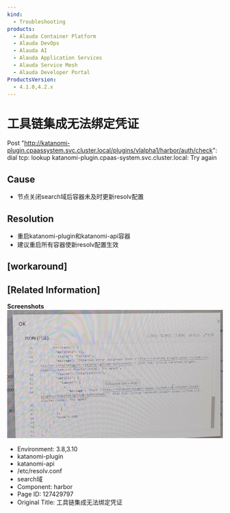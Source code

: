 ```yaml
---
kind:
  - Troubleshooting
products:
  - Alauda Container Platform
  - Alauda DevOps
  - Alauda AI
  - Alauda Application Services
  - Alauda Service Mesh
  - Alauda Developer Portal
ProductsVersion:
  - 4.1.0,4.2.x
---
```

<!-- A type of document that involves encountering a fault, diagnosing it, performing root cause analysis, and providing solutions. -->

# 工具链集成无法绑定凭证

Post "<http://katanomi-plugin.cpaassystem.svc.cluster.local/plugins/vlalpha1/harbor/auth/check>": dial tcp: lookup katanomi-plugin.cpaas-system.svc.cluster.local: Try again

## Cause
- 节点关闭search域后容器未及时更新resolv配置

## Resolution
- 重启katanomi-plugin和katanomi-api容器
- 建议重启所有容器使新resolv配置生效

## [workaround]

## [Related Information]
**Screenshots**
![](assets/gong-ju-lian-ji-cheng-wu-fa-bang-ding-ping-zheng/image2022-10-27_17-2-14.png)
- Environment: 3.8,3.10
- katanomi-plugin
- katanomi-api
- /etc/resolv.conf
- search域
- Component: harbor
- Page ID: 127429797
- Original Title: 工具链集成无法绑定凭证
